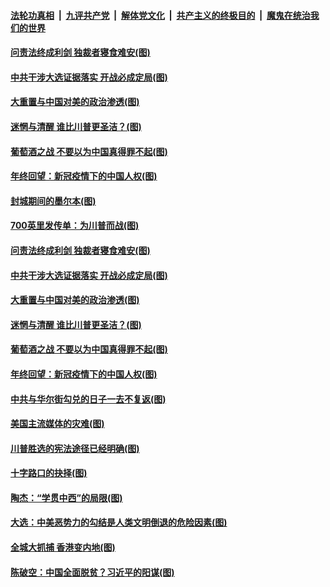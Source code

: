 

####  [法轮功真相](../../../../basic/blob/master/README.md?t=12120702) &nbsp;|&nbsp; [九评共产党](../../../../9ping.md/blob/master/README.md?t=12120702) &nbsp;|&nbsp; [解体党文化](../../../../jtdwh.md/blob/master/README.md?t=12120702)  &nbsp;|&nbsp; [共产主义的终极目的](../../../../gczydzjmd.md/blob/master/README.md?t=12120702) &nbsp;|&nbsp; [魔鬼在统治我们的世界](../../../../mgztzwmdsj.md/blob/master/README.md?t=12120702) 

#### [问责法终成利剑 独裁者寝食难安(图)](../pages/p4/955520.md?t=12120702) 

#### [中共干涉大选证据落实 开战必成定局(图)](../pages/p4/955518.md?t=12120702) 

#### [大重置与中国对美的政治渗透(图)](../pages/p4/955401.md?t=12120702) 

#### [迷惘与清醒 谁比川普更圣洁？(图)](../pages/p4/955393.md?t=12120702) 

#### [葡萄酒之战 不要以为中国真得罪不起(图)](../pages/p4/955390.md?t=12120702) 

#### [年终回望：新冠疫情下的中国人权(图)](../pages/p4/955397.md?t=12120702) 

#### [封城期间的墨尔本(图)](../pages/p4/955522.md?t=12120702) 

#### [700英里发传单：为川普而战(图)](../pages/p4/955523.md?t=12120702) 

#### [问责法终成利剑 独裁者寝食难安(图)](../pages/p4/955520.md?t=12120702) 

#### [中共干涉大选证据落实 开战必成定局(图)](../pages/p4/955518.md?t=12120702) 



#### [大重置与中国对美的政治渗透(图)](../pages/p4/955401.md?t=12120702) 

#### [迷惘与清醒 谁比川普更圣洁？(图)](../pages/p4/955393.md?t=12120702) 

#### [葡萄酒之战 不要以为中国真得罪不起(图)](../pages/p4/955390.md?t=12120702) 

#### [年终回望：新冠疫情下的中国人权(图)](../pages/p4/955397.md?t=12120702) 

#### [中共与华尔街勾兑的日子一去不复返(图)](../pages/p4/955385.md?t=12120702) 

#### [美国主流媒体的灾难(图)](../pages/p4/955389.md?t=12120702) 



#### [川普胜选的宪法途径已经明确(图)](../pages/p4/955322.md?t=12120702) 

#### [十字路口的抉择(图)](../pages/p4/955319.md?t=12120702) 

#### [陶杰：“学贯中西”的局限(图)](../pages/p4/955317.md?t=12120702) 

#### [大选：中美恶势力的勾结是人类文明倒退的危险因素(图)](../pages/p4/955316.md?t=12120702) 

#### [全城大抓捕 香港变内地(图)](../pages/p4/955312.md?t=12120702) 

#### [陈破空：中国全面脱贫？习近平的阳谋(图)](../pages/p4/955311.md?t=12120702) 

